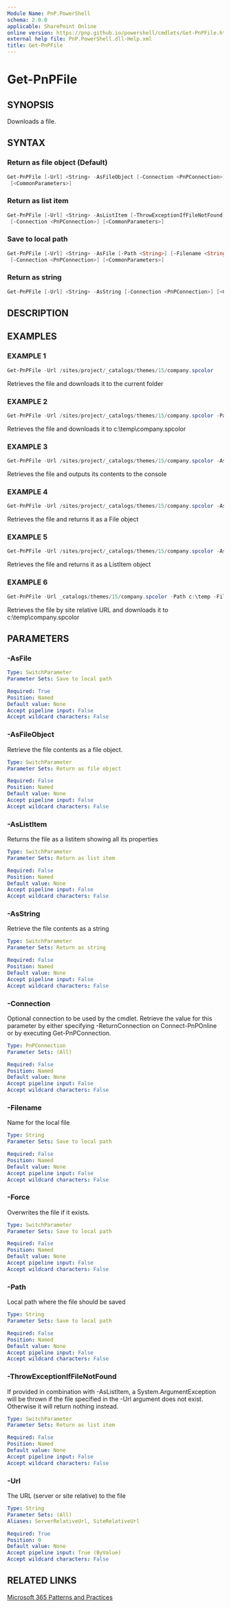 ```yaml
---
Module Name: PnP.PowerShell
schema: 2.0.0
applicable: SharePoint Online
online version: https://pnp.github.io/powershell/cmdlets/Get-PnPFile.html
external help file: PnP.PowerShell.dll-Help.xml
title: Get-PnPFile
---
```

  
# Get-PnPFile

## SYNOPSIS
Downloads a file.

## SYNTAX

### Return as file object (Default)
```powershell
Get-PnPFile [-Url] <String> -AsFileObject [-Connection <PnPConnection>]
 [<CommonParameters>]
```

### Return as list item
```powershell
Get-PnPFile [-Url] <String> -AsListItem [-ThrowExceptionIfFileNotFound] 
 [-Connection <PnPConnection>] [<CommonParameters>]
```

### Save to local path
```powershell
Get-PnPFile [-Url] <String> -AsFile [-Path <String>] [-Filename <String>] [-Force] 
 [-Connection <PnPConnection>] [<CommonParameters>]
```

### Return as string
```powershell
Get-PnPFile [-Url] <String> -AsString [-Connection <PnPConnection>] [<CommonParameters>]
```

## DESCRIPTION

## EXAMPLES

### EXAMPLE 1
```powershell
Get-PnPFile -Url /sites/project/_catalogs/themes/15/company.spcolor
```

Retrieves the file and downloads it to the current folder

### EXAMPLE 2
```powershell
Get-PnPFile -Url /sites/project/_catalogs/themes/15/company.spcolor -Path c:\temp -FileName company.spcolor -AsFile
```

Retrieves the file and downloads it to c:\temp\company.spcolor

### EXAMPLE 3
```powershell
Get-PnPFile -Url /sites/project/_catalogs/themes/15/company.spcolor -AsString
```

Retrieves the file and outputs its contents to the console

### EXAMPLE 4
```powershell
Get-PnPFile -Url /sites/project/_catalogs/themes/15/company.spcolor -AsFileObject
```

Retrieves the file and returns it as a File object

### EXAMPLE 5
```powershell
Get-PnPFile -Url /sites/project/_catalogs/themes/15/company.spcolor -AsListItem
```

Retrieves the file and returns it as a ListItem object

### EXAMPLE 6
```powershell
Get-PnPFile -Url _catalogs/themes/15/company.spcolor -Path c:\temp -FileName company.spcolor -AsFile
```

Retrieves the file by site relative URL and downloads it to c:\temp\company.spcolor

## PARAMETERS

### -AsFile

```yaml
Type: SwitchParameter
Parameter Sets: Save to local path

Required: True
Position: Named
Default value: None
Accept pipeline input: False
Accept wildcard characters: False
```

### -AsFileObject
Retrieve the file contents as a file object.

```yaml
Type: SwitchParameter
Parameter Sets: Return as file object

Required: False
Position: Named
Default value: None
Accept pipeline input: False
Accept wildcard characters: False
```

### -AsListItem
Returns the file as a listitem showing all its properties

```yaml
Type: SwitchParameter
Parameter Sets: Return as list item

Required: False
Position: Named
Default value: None
Accept pipeline input: False
Accept wildcard characters: False
```

### -AsString
Retrieve the file contents as a string

```yaml
Type: SwitchParameter
Parameter Sets: Return as string

Required: False
Position: Named
Default value: None
Accept pipeline input: False
Accept wildcard characters: False
```

### -Connection
Optional connection to be used by the cmdlet. Retrieve the value for this parameter by either specifying -ReturnConnection on Connect-PnPOnline or by executing Get-PnPConnection.

```yaml
Type: PnPConnection
Parameter Sets: (All)

Required: False
Position: Named
Default value: None
Accept pipeline input: False
Accept wildcard characters: False
```

### -Filename
Name for the local file

```yaml
Type: String
Parameter Sets: Save to local path

Required: False
Position: Named
Default value: None
Accept pipeline input: False
Accept wildcard characters: False
```

### -Force
Overwrites the file if it exists.

```yaml
Type: SwitchParameter
Parameter Sets: Save to local path

Required: False
Position: Named
Default value: None
Accept pipeline input: False
Accept wildcard characters: False
```

### -Path
Local path where the file should be saved

```yaml
Type: String
Parameter Sets: Save to local path

Required: False
Position: Named
Default value: None
Accept pipeline input: False
Accept wildcard characters: False
```

### -ThrowExceptionIfFileNotFound
If provided in combination with -AsListItem, a System.ArgumentException will be thrown if the file specified in the -Url argument does not exist. Otherwise it will return nothing instead.

```yaml
Type: SwitchParameter
Parameter Sets: Return as list item

Required: False
Position: Named
Default value: None
Accept pipeline input: False
Accept wildcard characters: False
```

### -Url
The URL (server or site relative) to the file

```yaml
Type: String
Parameter Sets: (All)
Aliases: ServerRelativeUrl, SiteRelativeUrl

Required: True
Position: 0
Default value: None
Accept pipeline input: True (ByValue)
Accept wildcard characters: False
```



## RELATED LINKS

[Microsoft 365 Patterns and Practices](https://aka.ms/m365pnp)


